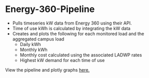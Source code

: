 # Energy-360-Pipeline

- Pulls timeseries kW data from Energy 360 using their API.
- Time of use kWh is calculated by integrating the kW data
- Creates and plots the following for each monitored load and the aggregated campus load 
    - Daily kWh
    - Monthly kWh
    - Monthly cost calculated using the associated LADWP rates
    - Highest kW demand for each time of use

View the pipeline and plotly graphs <a href = https://nbviewer.org/github/GreenEconoME/Energy-360-Pipeline/blob/main/Energy%20360%20Pipeline.ipynb target = "_blank">here.</a>